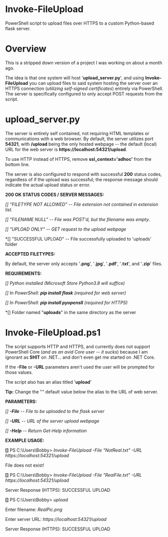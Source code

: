 # Invoke-FileUpload
PowerShell script to upload files over HTTPS to a custom Python-based flask server.

# Overview
This is a stripped down version of a project I was working on about a month ago.

The idea is that one system will host '**upload_server.py**', and using **Invoke-FileUpload** you
can upload files to said system hosting the server over an HTTPS connection (*utilizing self-signed
certificates*) entirely via PowerShell.  The server is specifically configured to only accept POST
requests from the script.

# upload_server.py
The server is entirely self contained, not requiring HTML templates or communications with a web
browser.  By default, the server utilizes port **54321**, with **/upload** being the only hosted
webpage -- the default (local) URL for the web server is **https://localhost:54321/upload**.

To use HTTP instead of HTTPS, remove **ssl_context='adhoc'** from the bottom line.

The server is also configured to respond with successful **200** status codes, regardless of if the upload
was successful; the response message should indicate the actual upload status or error.

**200 OK STATUS CODES / SERVER MESSAGES:**

 *[] "FILETYPE NOT ALLOWED"  --  File extension not contained in extension list.*
 
 *[] "FILENAME NULL"  -- File was POST'd, but the filename was empty.*
 
 *[] "UPLOAD ONLY"  --  GET request to the upload webpage*
 
 *[] "SUCCESSFUL UPLOAD" --  File successfully uploaded to 'uploads' folder

**ACCEPTED FILETYPES:**

By default, the server only accepts '**.png**', '**.jpg**', '**.pdf**', '**.txt**', and '**.zip**' files.

**REQUIREMENTS:**

  *[] Python installed (Microsoft Store Python3.8 will suffice)*
  
  *[] In PowerShell: **pip install flask** (required for web server)*
  
  *[] In PowerShell: **pip install pyopensll** (required for HTTPS)*
  
  *[] Folder named "**uploads**" in the same directory as the server

# Invoke-FileUpload.ps1
The script supports HTTP and HTTPS, and currently does not support PowerShell Core (*and as an avid Core
user -- it sucks*) because I am ignorant as **SHIT** on .NET... and don't even get me started on .NET Core.

If the **-File** or **-URL** parameters aren't used the user will be prompted for those values.

The script also has an alias titled '**upload**'

**Tip:**  Change the "<URL>" default value below the alias to the URL of web server.

**PARAMETERS:**

  *[] **-File**    --  File to be uploaded to the flask server*

  *[] **-URL**     --  URL of the server upload webpage*
  
  *[] **-Help**    --  Return Get-Help information*
  
**EXAMPLE USAGE:**

**[]** PS C:\Users\Bobby> *Invoke-FileUpload -File "NotReal.txt" -URL https://localhost:54321/upload*

File does not exist!

**[]** PS C:\Users\Bobby> *Invoke-FileUpload -File "RealFile.txt" -URL https://localhost:54321/upload*

Server Response (HTTPS): SUCCESSFUL UPLOAD

**[]** PS C:\Users\Bobby> *upload*

Enter filename: *RealPic.png*

Enter server URL: *https://localhost:54321/upload*

Server Response (HTTPS): SUCCESSFUL UPLOAD
